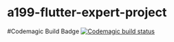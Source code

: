 # a199-flutter-expert-project

#Codemagic Build Badge
[![Codemagic build status](https://api.codemagic.io/apps/63a16adf0add8dc11161d93a/63a16adf0add8dc11161d939/status_badge.svg)](https://codemagic.io/apps/63a16adf0add8dc11161d93a/63a16adf0add8dc11161d939/latest_build)
